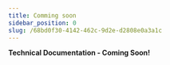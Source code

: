 ```yaml
---
title: Comming soon 
sidebar_position: 0
slug: /68bd0f30-4142-462c-9d2e-d2808e0a3a1c
---
```




**Technical Documentation - Coming Soon!**

